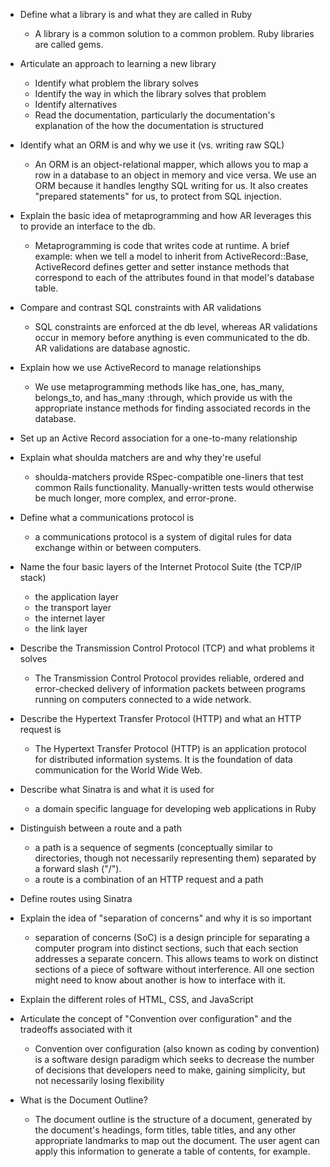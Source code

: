 - Define what a library is and what they are called in Ruby
  - A library is a common solution to a common problem. Ruby libraries are called gems. 

- Articulate an approach to learning a new library
  - Identify what problem the library solves
  - Identify the way in which the library solves that problem
  - Identify alternatives
  - Read the documentation, particularly the documentation's explanation of the how the documentation is structured

- Identify what an ORM is and why we use it (vs. writing raw SQL)
  - An ORM is an object-relational mapper, which allows you to map a row in a database to an object in memory and vice versa. We use an ORM because it handles lengthy SQL writing for us. It also creates "prepared statements" for us, to protect from SQL injection. 

- Explain the basic idea of metaprogramming and how AR leverages this to provide an interface to the db. 
  - Metaprogramming is code that writes code at runtime. A brief example: when we tell a model to inherit from ActiveRecord::Base, ActiveRecord defines getter and setter instance methods that correspond to each of the attributes found in that model's database table.

- Compare and contrast SQL constraints with AR validations
  - SQL constraints are enforced at the db level, whereas AR validations occur in memory before anything is even communicated to the db. AR validations are database agnostic. 

- Explain how we use ActiveRecord to manage relationships
  - We use metaprogramming methods like has_one, has_many, belongs_to, and has_many :through, which provide us with the appropriate instance methods for finding associated records in the database.

- Set up an Active Record association for a one-to-many relationship

- Explain what shoulda matchers are and why they're useful
  - shoulda-matchers provide RSpec-compatible one-liners that test common Rails functionality. Manually-written tests would otherwise be much longer, more complex, and error-prone.

- Define what a communications protocol is
  - a communications protocol is a system of digital rules for data exchange within or between computers.

- Name the four basic layers of the Internet Protocol Suite (the TCP/IP stack)
  - the application layer
  - the transport layer
  - the internet layer
  - the link layer

- Describe the Transmission Control Protocol (TCP) and what problems it solves
  - The Transmission Control Protocol provides reliable, ordered and error-checked delivery of information packets between programs running on computers connected to a wide network.

- Describe the Hypertext Transfer Protocol (HTTP) and what an HTTP request is
  - The Hypertext Transfer Protocol (HTTP) is an application protocol for distributed information systems. It is the foundation of data communication for the World Wide Web.

- Describe what Sinatra is and what it is used for
  - a domain specific language for developing web applications in Ruby

- Distinguish between a route and a path
  - a path is a sequence of segments (conceptually similar to directories, though not necessarily representing them) separated by a forward slash ("/"). 
  - a route is a combination of an HTTP request and a path

- Define routes using Sinatra

- Explain the idea of "separation of concerns" and why it is so important
  - separation of concerns (SoC) is a design principle for separating a computer program into distinct sections, such that each section addresses a separate concern. This allows teams to work on distinct sections of a piece of software without interference. All one section might need to know about another is how to interface with it.

- Explain the different roles of HTML, CSS, and JavaScript

- Articulate the concept of "Convention over configuration" and the tradeoffs associated with it
  - Convention over configuration (also known as coding by convention) is a software design paradigm which seeks to decrease the number of decisions that developers need to make, gaining simplicity, but not necessarily losing flexibility

- What is the Document Outline?
  - The document outline is the structure of a document, generated by the document's headings, form titles, table titles, and any other appropriate landmarks to map out the document. The user agent can apply this information to generate a table of contents, for example.







